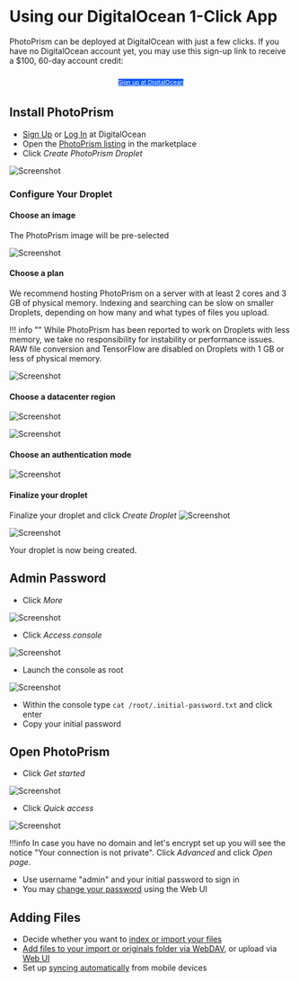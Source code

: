 # Using our DigitalOcean 1-Click App #

PhotoPrism can be deployed at DigitalOcean with just a few clicks.
If you have no DigitalOcean account yet, you may use this sign-up link to receive a $100, 60-day account credit:

<p style="text-align: center; padding: 10px 4px 5px 4px;">
<a class="md-button" style="background-color: #0052ff; font-size: 0.66rem; font-weight: normal; color: white" href="https://m.do.co/c/f9725a28bb6b">Sign up at DigitalOcean</a>
</p>

## Install PhotoPrism ##

- [Sign Up](https://m.do.co/c/f9725a28bb6b) or [Log In](https://cloud.digitalocean.com/login) at DigitalOcean
- Open the [PhotoPrism listing](https://marketplace.digitalocean.com/apps/photoprism) in the marketplace
- Click *Create PhotoPrism Droplet*

![Screenshot](img/create-photoprism-droplet.png)

### Configure Your Droplet ###
#### Choose an image ####

The PhotoPrism image will be pre-selected

![Screenshot](img/1-do-setup.png)

#### Choose a plan ####

We recommend hosting PhotoPrism on a server with at least 2 cores and 3 GB of physical memory. Indexing and searching can be slow on smaller Droplets, depending on how many and what types of files you upload.

!!! info ""
    While PhotoPrism has been reported to work on Droplets with less memory, we take no responsibility for instability or performance issues. RAW file conversion and TensorFlow are disabled on Droplets with 1 GB or less of physical memory.

![Screenshot](img/2-do-setup.png)

#### Choose a datacenter region ####

![Screenshot](img/3-do-setup.png)

![Screenshot](img/4-do-setup.png)

#### Choose an authentication mode ####

![Screenshot](img/5-do-setup.png)

#### Finalize your droplet ####

Finalize your droplet and click *Create Droplet*
![Screenshot](img/6-do-setup-edited.png)

![Screenshot](img/7-do-setup.png)

Your droplet is now being created.

## Admin Password ##

- Click *More*

![Screenshot](img/do-more-options-edited.png)

- Click *Access console*

![Screenshot](img/do-access-console-edited.png)

- Launch the console as root

![Screenshot](img/do-launch-droplet-console.png)

- Within the console type ```cat /root/.initial-password.txt``` and click enter
- Copy your initial password

## Open PhotoPrism ##

- Click *Get started*

![Screenshot](img/do-get-started-edited.png)

- Click *Quick access*

![Screenshot](img/do-quick-access.png)

!!!info
    In case you have no domain and let's encrypt set up you will see the notice "Your connection is not private". 
    Click *Advanced* and click *Open page*.

- Use username "admin" and your initial password to sign in
- You may [change your password](../../user-guide/settings/account.md) using the Web UI

## Adding Files ##

- Decide whether you want to [index or import your files](../../user-guide/library/index.md)
- [Add files to your import or originals folder via WebDAV](../../user-guide/library/webdav.md), or upload via [Web UI](../../user-guide/library/upload.md)
- Set up [syncing automatically](../../user-guide/sync/mobile-devices.md) from mobile devices

